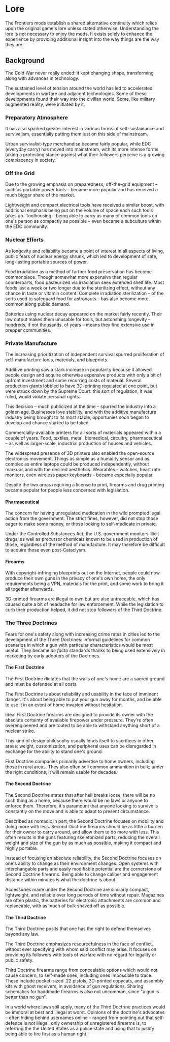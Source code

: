 # Lore

The Frontiers mods establish a shared alternative continuity which relies upon the original game's lore unless stated otherwise. Understanding the lore is not necessary to enjoy the mods. It exists solely to enhance the experience by providing additional insight into the way things are the way they are.


## Background

The Cold War never really ended: it kept changing shape, transforming along with advances in technology.

The sustained level of tension around the world has led to accelerated developments in warfare and adjacent technologies. Some of these developments found their way into the civilian world. Some, like military augmented reality, were initiated by it.


### Preparatory Atmosphere

It has also sparked greater interest in various forms of self-sustainance and survivalism, essentially putting them just on this side of mainstream.

Urban survivalist-type merchandise became fairly popular, while EDC (everyday carry) has moved into mainstream, with its more intense forms taking a protesting stance against what their followers perceive is a growing complacency in society.


### Off the Grid

Due to the growing emphasis on preparedness, off-the-grid equipment – such as portable power tools – became more popular and has received a much bigger share of the market.

Lightweight and compact electrical tools have received a similar boost, with additional emphasis being put on the volume of space each such tools takes up. Toolhousing – being able to carry as many of common tools on one's person as compactly as possible – even became a subculture within the EDC community.


### Nuclear Efforts

As longevity and reliability became a point of interest in all aspects of living, public fears of nuclear energy shrunk, which led to development of safe, long-lasting portable sources of power. 

Food irradiation as a method of further food preservation has become commonplace. Though somewhat more expensive than regular counterparts, food pasteurized via irradiation sees extended shelf life. Most foods last a week or two longer due to the sterilizing effect, without any chance in taste or vitamin content. Complete irradiation sterilization – of the sorts used to safeguard food for astronauts – has also become more common along public demand.

Batteries using nuclear decay appeared on the market fairly recently. Their low output makes them unusable for tools, but astonshing longevity – hundreds, if not thousands, of years – means they find extensive use in prepper communities.


### Private Manufacture

The increasing prioritization of independent survival spurred proliferation of self-manufacture tools, materials, and blueprints.

Additive printing saw a stark increase in popularity because it allowed people design and acquire otherwise expensive products with only a bit of upfront investment and some recurring costs of material. Several production giants lobbied to have 3D-printing regulated at one point, but were struck down by the Supreme Court: this sort of regulation, it was ruled, would violate personal rights.

This decision – much publicized at the time – spurred the industry into a golden age. Businesses love stability, and with the additive manufacture industry being brought to its most stable, opportunies soon began to develop and chance started to be taken.

Commercially-available printers for all sorts of materials appeared within a couple of years. Food, textiles, metal, biomedical, circuitry, pharmaceutical – as well as larger-scale, industrial production of houses and vehicles.

The widespread presence of 3D printers also enabled the open-source electronics movement. Things as simple as a humidity sensor and as complex as entire laptops could be produced independently, without markups and with the desired aesthetics. Wearables – watches, heart rate monitors, even wireless paper keyboards – became especially popular.

Despite the two areas requiring a license to print, firearms and drug printing became popular for people less concerned with legislation.


#### Pharmaceutical

The concern for having unregulated medication in the wild prompted legal action from the government. The strict fines, however, did not stop those eager to make some money, or those looking to self-medicate in private.

Under the Controlled Substances Act, the U.S. government monitors illicit drugs, as well as precursor chemicals known to be used in production of those, regardless of the method of manufacture. It may therefore be difficult to acquire those even post-Cataclysm.


#### Firearms

With copyright-infringing blueprints out on the Internet, people could now produce their own guns in the privacy of one's own home, the only requirements being a VPN, materials for the print, and some work to bring it all together afterwards.

3D-printed firearms are illegal to own but are also untraceable, which has caused quite a bit of headache for law enforcement. While the legislation to curb their production helped, it did not stop followers of the Third Doctrine.


### The Three Doctrines

Fears for one's safety along with increasing crime rates in cities led to the development of the Three Doctrines: informal guidelines for common scenarios in which a gun with particular characteristics would be most useful. They became *de facto* standards thanks to being used extensively in marketing by early adopters of the Doctrines.


#### The First Doctrine

The First Doctrine dictates that the walls of one's home are a sacred ground and must be defended at all costs.

The First Doctrine is about reliability and usability in the face of imminent danger. It's about being able to put your gun away for months, and be able to use it in an event of home invasion without hesitation.

Ideal First Doctrine firearms are designed to provide its owner with the absolute certainty of available firepower under pressure. They're often overengineered and are touted to be able to withstand anything short of a nuclear strike.

This kind of design philosophy usually lends itself to sacrifices in other areas: weight, customization, and peripheral uses can be disregarded in exchange for the ability to stand one's ground.

First Doctrine companies primarily advertise to home owners, including those in rural areas. They also often sell common ammunition in bulk; under the right conditions, it will remain usable for decades.


#### The Second Doctrine

The Second Doctrine states that after hell breaks loose, there will be no such thing as a home, because there would be no laws or anyone to enforce them. Therefore, it's paramount that anyone looking to survive is constantly on the move and is able to adapt to present circumstance.

Described as nomadic in part, the Second Doctrine focuses on mobility and doing more with less. Second Doctrine firearms should be as little a burden for their owner to carry around, and allow them to do more with less. This often results in the guns featuring skeletonized parts, reducing the overall weight and size of the gun by as much as possible, making it compact and highly portable.

Instead of focusing on absolute reliability, the Second Doctrine focuses on one's ability to change as their environment changes. Open systems with interchangable parts and easily modifiable potential are the cornerstone of Second Doctrine firearms. Being able to change caliber and engagement distance within minutes is what the doctrine is about.

Accessories made under the Second Doctrine are similarly compact, lightweight, and reliable over long periods of time without repair. Magazines are often plastic, the batteries for electronic attachments are common and replaceable, with as much of bulk shaved off as possible.


#### The Third Doctrine

The Third Doctrine posits that one has the right to defend themselves beyond any law.

The Third Doctrine emphasizes resourcefulness in the face of conflict, without ever specifying with whom said conflict may arise. It focuses on providing its followers with tools of warfare with no regard for legality or public safety.

Third Doctrine firearms range from concealable options which would not cause concern, to self-made ones, including ones impossible to trace. These include pocket-sized .22 pistols, 3D-printed copycats, and assembly kits with ghost receivers, in avoidance of gun regulations. Sharing schematics for handmade firearms is also not uncommon, since "a gun is better than no gun".

In a world where laws still apply, many of the Third Doctrine practices would be immoral at best and illegal at worst. Opinions of the doctrine's advocates – often hiding behind usernames online – ranged from pointing out that self-defence is not illegal, only ownership of unregistered firearms is, to referring the the United States as a police state and using that to justify being able to fire first as a human right.


